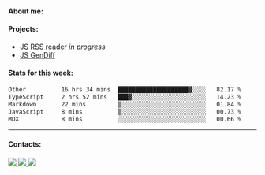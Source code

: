 #### About me:

#### Projects:
- [JS RSS reader *in progress*](https://github.com/GKoil/frontend-project-lvl3)
- [JS GenDiff](https://github.com/GKoil/GenDiff)

#### Stats for this week:
<!--START_SECTION:waka-->

```txt
Other          16 hrs 34 mins  ████████████████████▓░░░░   82.17 %
TypeScript     2 hrs 52 mins   ███▓░░░░░░░░░░░░░░░░░░░░░   14.23 %
Markdown       22 mins         ▒░░░░░░░░░░░░░░░░░░░░░░░░   01.84 %
JavaScript     8 mins          ▒░░░░░░░░░░░░░░░░░░░░░░░░   00.73 %
MDX            8 mins          ░░░░░░░░░░░░░░░░░░░░░░░░░   00.66 %
```

<!--END_SECTION:waka-->
---
#### Contacts:

<a target='_blank' title='LinkedIn' href="https://www.linkedin.com/in/gkoil/">
  <img src="https://img.shields.io/badge/LinkedIn-0077B5?style=for-the-badge&logo=linkedin&logoColor=white" />
</a>
<a target='_blank' title='Telegram' href="https://t.me/gkoil">
  <img src="https://img.shields.io/badge/Telegram-2CA5E0?style=for-the-badge&logo=telegram&logoColor=white" />
</a>
<a target='_blank' title='Gmail' href="mailto: gk.grigorev@gmail.com">
  <img src="https://img.shields.io/badge/Gmail-D14836?style=for-the-badge&logo=gmail&logoColor=white" />
</a>

